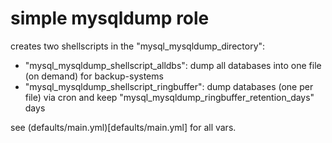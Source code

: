 simple mysqldump role
=====================


creates two shellscripts in the "mysql_mysqldump_directory":
- "mysql_mysqldump_shellscript_alldbs": dump all databases into one file (on demand) for backup-systems
- "mysql_mysqldump_shellscript_ringbuffer": dump databases (one per file) via cron and keep "mysql_mysqldump_ringbuffer_retention_days" days

see (defaults/main.yml)[defaults/main.yml] for all vars.
